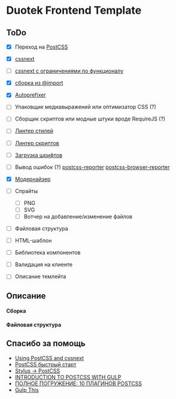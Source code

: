# Duotek Frontend Template

## ToDo

- [x] Переход на [PostCSS](http://postcss.org/)
- [x] [cssnext](http://cssnext.io/)
- [ ] [cssnext с ограничениями по функционалу](http://cssnext.io/usage/#features)
- [x] [сборка из @import](https://github.com/postcss/postcss-import)
- [x] [Autoprefixer](https://github.com/postcss/autoprefixer)
- [ ] Упаковщик медиавыражений или оптимизатор CSS (?)
- [ ] Сборщик скриптов или модные штуки вроде RequireJS (?)
- [ ] [Линтер стилей](http://stylelint.io/)
- [ ] [Линтер скриптов](http://jshint.com/)
- [ ] [Загрузка шрифтов](http://css-live.ru/articles/ischerpyvayushhee-rukovodstvo-po-strategiyam-zagruzki-veb-shriftov.html)
- [ ] Вывод ошибок (?) [postcss-reporter](https://github.com/postcss/postcss-reporter) [postcss-browser-reporter](https://github.com/postcss/postcss-browser-reporter)
- [x] [Модернайзер](https://modernizr.com/)
- [ ] Спрайты
	- [ ] PNG
	- [ ] SVG
	- [ ] Вотчер на добавление/изменение файлов
- [ ] Файловая структура
- [ ] HTML-шаблон
- [ ] Библиотека компонентов
- [ ] Валидация на клиенте
- [ ] Описание темлейта


## Описание

#### Сборка

#### Файловая структура

## Спасибо за помощь

- [Using PostCSS and cssnext](http://fuzzytolerance.info/blog/2015/06/09/using-postcss-and-cssnext/)
- [PostCSS быстрый старт](https://habrahabr.ru/post/271739/)
- [Stylus → PostCSS](http://vasily.polovnyov.ru/posts/from-stylus-to-postcss.html)
- [INTRODUCTION TO POSTCSS WITH GULP](http://slicejack.com/introduction-to-postcss/)
- [ПОЛНОЕ ПОГРУЖЕНИЕ: 10 ПЛАГИНОВ POSTCSS](https://inostudio.com/ru/article/10-plugins-postcss.html)
- [Gulp This](https://laracasts.com/lessons/gulp-this)
